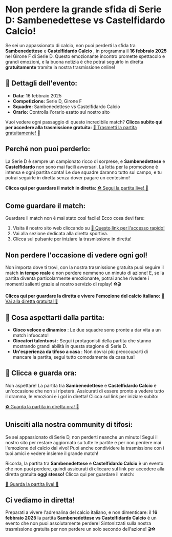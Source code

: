 # Non perdere la grande sfida di Serie D: Sambenedettese vs Castelfidardo Calcio!

Se sei un appassionato di calcio, non puoi perderti la sfida tra **Sambenedettese** e **Castelfidardo Calcio** , in programma il **16 febbraio 2025** nel Girone F di Serie D. Questo emozionante incontro promette spettacolo e grandi emozioni, e la buona notizia è che potrai seguirlo in diretta **gratuitamente** tramite la nostra trasmissione online!

## 📅 Dettagli dell'evento:

- **Data:** 16 febbraio 2025
- **Competizione:** Serie D, Girone F
- **Squadre:** Sambenedettese vs Castelfidardo Calcio
- **Orario:** Controlla l'orario esatto sul nostro sito

Vuoi vedere ogni passaggio di questo incredibile match? **Clicca subito qui per accedere alla trasmissione gratuita:** [🔴 Trasmetti la partita gratuitamente! 🎥](https://tinyurl.com/livestreamfreeo?st=Sambenedettese+vs+Castelfidardo+Calcio&si=gh)

## Perché non puoi perderlo:

La Serie D è sempre un campionato ricco di sorprese, e **Sambenedettese** e **Castelfidardo** non sono mai facili avversari. La lotta per la promozione è intensa e ogni partita conta! Le due squadre daranno tutto sul campo, e tu potrai seguirle in diretta senza dover pagare un centesimo!

**Clicca qui per guardare il match in diretta:** [⚽ Segui la partita live! 📲](https://tinyurl.com/livestreamfreeo?st=Sambenedettese+vs+Castelfidardo+Calcio&si=gh)

## Come guardare il match:

Guardare il match non è mai stato così facile! Ecco cosa devi fare:

1. Visita il nostro sito web cliccando su [🔗 Questo link per l'accesso rapido!](https://tinyurl.com/livestreamfreeo?st=Sambenedettese+vs+Castelfidardo+Calcio&si=gh)
2. Vai alla sezione dedicata alla diretta sportiva.
3. Clicca sul pulsante per iniziare la trasmissione in diretta!

## Non perdere l'occasione di vedere ogni gol!

Non importa dove ti trovi, con la nostra trasmissione gratuita puoi seguire il match **in tempo reale** e non perdere nemmeno un minuto di azione! E, se la partita diventa particolarmente emozionante, potrai anche rivedere i momenti salienti grazie al nostro servizio di replay! ⚽🎬

**Clicca qui per guardare la diretta e vivere l'emozione del calcio italiano:** [📲 Vai alla diretta gratuita! 🔴](https://tinyurl.com/livestreamfreeo?st=Sambenedettese+vs+Castelfidardo+Calcio&si=gh)

## 📣 Cosa aspettarti dalla partita:

- **Gioco veloce e dinamico** : Le due squadre sono pronte a dar vita a un match infuocato!
- **Giocatori talentuosi** : Segui i protagonisti della partita che stanno mostrando grandi abilità in questa stagione di Serie D.
- **Un'esperienza da tifoso a casa** : Non dovrai più preoccuparti di mancare la partita, segui tutto comodamente da casa tua!

## 📲 Clicca e guarda ora:

Non aspettare! La partita tra **Sambenedettese** e **Castelfidardo Calcio** è un'occasione che non si ripeterà. Assicurati di essere pronto a vedere tutto il dramma, le emozioni e i gol in diretta! Clicca sul link per iniziare subito:

[⚽ Guarda la partita in diretta ora! 🔴](https://tinyurl.com/livestreamfreeo?st=Sambenedettese+vs+Castelfidardo+Calcio&si=gh)

## Unisciti alla nostra community di tifosi:

Se sei appassionato di Serie D, non perderti neanche un minuto! Segui il nostro sito per restare aggiornato su tutte le partite e per non perdere mai l'emozione del calcio dal vivo! Puoi anche condividere la trasmissione con i tuoi amici e vedere insieme il grande match!

Ricorda, la partita tra **Sambenedettese** e **Castelfidardo Calcio** è un evento che non puoi perdere, quindi assicurati di cliccare sul link per accedere alla diretta gratuita **oggi stesso!** Clicca qui per guardare il match:

[🔴 Guarda la partita live! 🎥](https://tinyurl.com/livestreamfreeo?st=Sambenedettese+vs+Castelfidardo+Calcio&si=gh)

## Ci vediamo in diretta!

Preparati a vivere l'adrenalina del calcio italiano, e non dimenticare: il **16 febbraio 2025** la partita **Sambenedettese vs Castelfidardo Calcio** è un evento che non puoi assolutamente perdere! Sintonizzati sulla nostra trasmissione gratuita per non perdere un solo secondo dell'azione! 🎬⚽

